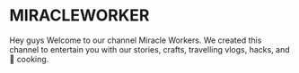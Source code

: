 # MIRACLEWORKER
Hey guys Welcome to our channel Miracle Workers. We created this channel to entertain you with our stories, crafts, travelling vlogs, hacks, and 🍳 cooking.
